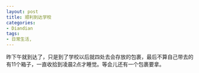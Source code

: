 ```yaml
---
layout: post
title: 顺利到达学校
categories:
- Diandian
tags:
- 日常生活, 
---
```

昨下午就到达了，只是到了学校以后就四处去会存放的包裹，最后不算自己带去的有11个箱子，一直收拾到凌晨2点才睡觉。等会儿还有一个包裹要拿。